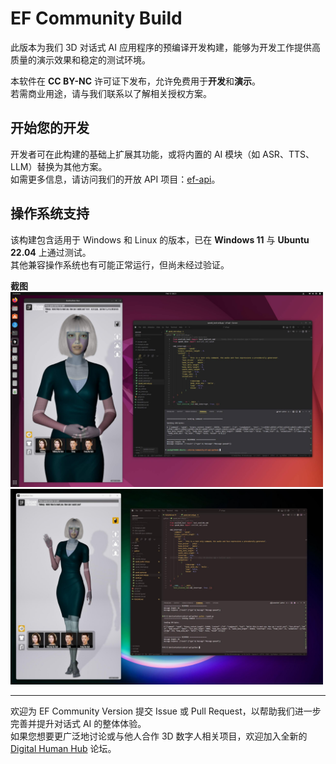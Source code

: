 # EF Community Build

此版本为我们 3D 对话式 AI 应用程序的预编译开发构建，能够为开发工作提供高质量的演示效果和稳定的测试环境。

本软件在 **CC BY-NC** 许可证下发布，允许免费用于**开发**和**演示**。  
若需商业用途，请与我们联系以了解相关授权方案。

## 开始您的开发
开发者可在此构建的基础上扩展其功能，或将内置的 AI 模块（如 ASR、TTS、LLM）替换为其他方案。  
如需更多信息，请访问我们的开放 API 项目：[ef-api](https://github.com/evovor/ef-api)。

## 操作系统支持
该构建包含适用于 Windows 和 Linux 的版本，已在 **Windows 11** 与 **Ubuntu 22.04** 上通过测试。  
其他兼容操作系统也有可能正常运行，但尚未经过验证。

**截图**  
<img src="docs/ef_community_ubuntu.jpg" alt="Ubuntu" style="width: 500px;">  
<img src="docs/ef_community_windows.jpg" alt="Windows" style="width: 500px;">

---

欢迎为 EF Community Version 提交 Issue 或 Pull Request，以帮助我们进一步完善并提升对话式 AI 的整体体验。  
如果您想要更广泛地讨论或与他人合作 3D 数字人相关项目，欢迎加入全新的 [Digital Human Hub](https://digitalhumanhub.org/) 论坛。  